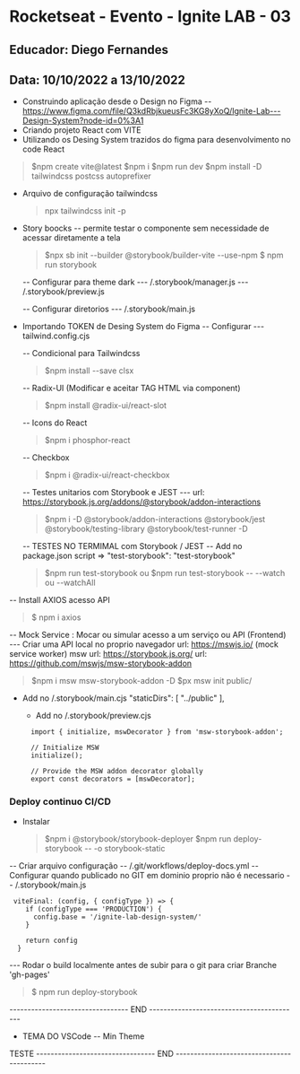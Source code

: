 # Rocketseat - Evento - Ignite LAB - 03

## Educador: Diego Fernandes

## Data: 10/10/2022 a 13/10/2022

- Construindo aplicação desde o Design no Figma
  -- https://www.figma.com/file/Q3kdRbjkueusFc3KG8yXoQ/Ignite-Lab---Design-System?node-id=0%3A1
- Criando projeto React com VITE
- Utilizando os Desing System trazidos do figma para desenvolvimento no code React

> $npm create vite@latest
> $npm i
> $npm run dev
> $npm install -D tailwindcss postcss autoprefixer

- Arquivo de configuração tailwindcss

  > npx tailwindcss init -p

- Story boocks
  -- permite testar o componente sem necessidade de acessar diretamente a tela

  > $npx sb init --builder @storybook/builder-vite --use-npm
  > $ npm run storybook

  -- Configurar para theme dark
  --- /.storybook/manager.js
  --- /.storybook/preview.js

  -- Configurar diretorios
  --- /.storybook/main.js

- Importando TOKEN de Desing System do Figma
  -- Configurar
  --- tailwind.config.cjs

  -- Condicional para Tailwindcss

  > $npm install --save clsx

  -- Radix-UI (Modificar e aceitar TAG HTML via component)

  > $npm install @radix-ui/react-slot

  -- Icons do React

  > $npm i phosphor-react

  -- Checkbox

  > $npm i @radix-ui/react-checkbox

  -- Testes unitarios com Storybook e JEST
  --- url: https://storybook.js.org/addons/@storybook/addon-interactions

  > $npm i -D @storybook/addon-interactions @storybook/jest @storybook/testing-library @storybook/test-runner -D

  -- TESTES NO TERMIMAL com Storybook / JEST
  -- Add no package.json script => "test-storybook": "test-storybook"

  > $npm run test-storybook 
  ou
  >$npm run test-storybook -- --watch ou --watchAll

-- Install AXIOS acesso API

> $ npm i axios

-- Mock Service : Mocar ou simular acesso a um serviço ou API (Frontend)
--- Criar uma API local no proprio navegador
url: https://mswjs.io/ (mock service worker) msw
url: https://storybook.js.org/
url: https://github.com/mswjs/msw-storybook-addon

> $npm i msw msw-storybook-addon -D
> $px msw init public/

- Add no /.storybook/main.cjs
  "staticDirs": [
  "../public"
  ],

  - Add no /.storybook/preview.cjs

  ```
    import { initialize, mswDecorator } from 'msw-storybook-addon';

    // Initialize MSW
    initialize();

    // Provide the MSW addon decorator globally
    export const decorators = [mswDecorator];
  ```

### Deploy continuo CI/CD

- Instalar
  > $npm i @storybook/storybook-deployer
  > $npm run deploy-storybook -- -o storybook-static

-- Criar arquivo configuração
-- /.git/workflows/deploy-docs.yml
-- Configurar quando publicado no GIT em dominio proprio não é necessario
-- /.storybook/main.js

```
 viteFinal: (config, { configType }) => {
    if (configType === 'PRODUCTION') {
      config.base = '/ignite-lab-design-system/'
    }

    return config
  }
```

--- Rodar o build localmente antes de subir para o git para criar Branche 'gh-pages'

> $ npm run deploy-storybook

--------------------------------- END ------------------------------------------

- TEMA DO VSCode
  -- Min Theme

TESTE
--------------------------------- END ------------------------------------------
